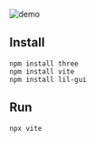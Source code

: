 ![demo](https://github.com/user-attachments/assets/ab7ce4a7-0024-4dde-b845-fc3890645209)
## Install
```
npm install three
npm install vite
npm install lil-gui
```
## Run
```
npx vite
```
